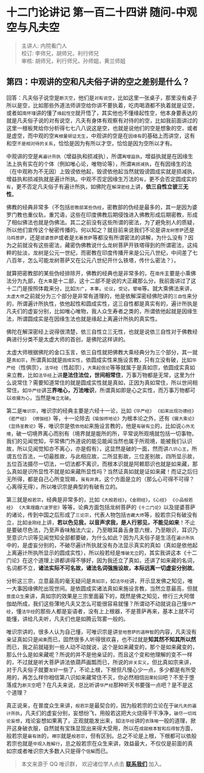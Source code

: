 # 十二门论讲记 第一百二十四讲 随问-中观空与凡夫空

> 主讲人: 内院看门人 <br />
> 校订: 李师兄，胡师兄，利行师兄 <br />
> 审核: 胡师兄，利行师兄，孙师姐，黄兰师姐 <br />

## 第四：中观讲的空和凡夫俗子讲的空之差别是什么？

回答：凡夫俗子说空是`断灭空`，他们是`对有说空`，比如这里一张桌子，那里没有桌子所以是空，比如那些外道法师讲空给你讲不要执着，吃肉喝酒都不执着就是证空，或者如`南怀瑾`讲的懂了`缘起性空`就开悟了，其实他也不懂缘起性空，他本身要表达的就是凡夫俗子说的对有说空，凡夫有身体有观察有对待的的空，比如我前面讲过的这里一根板凳给你分析得七七八八说这是空，也就是说他们的空是想象的空，或者是虚空，而中观的空`离根量顿证无生`，中观讲的空是在`因缘有`的基础上而讲空，这有和空`不是相对待的关系`，恰恰是因为有所以才空，恰恰是因为空所以才有。

中观讲的空是`离遍计所执`（增益执和损减执），所谓`离增益执`，增益执就是在因缘生法上执有实在的个体（例如唯心论，唯物论等），所谓`离损减执`，在有因缘生的法（在中观称为不无因）上毁谤依他起，毁谤依他起当然就毁谤圆成实就是损减执，增益执和损减执就是遍计所执。中观不否定因缘生万法的`有`，更不会否定圆成实的`有`，更不否定凡夫俗子有遍计所执，如佛陀在`解深密经`上讲，**依三自性立彼三无性**。

佛教的经典非常多（不包括`密教部某些伪经`，密教部的伪经是最多的，其一是因为婆罗门教也重仪轨，重咒语，这些在印度佛教后期侵蚀进入佛教形成后期密教，形成了相似佛法也就是伪佛法。其二之前没有这些所谓的密法，为了避免别人的质疑，所以他们宣传这个秘密传播的。何以知之？就目前来说我们不论是讲`龙树菩萨`还是`马鸣菩萨`，还是`提婆菩萨`或者是`无著菩萨`等都没有所谓密法的讲解，为什么没有？因为之前就没有这些密法，藏密伪佛教说什么龙树菩萨开铁塔得到的所谓密法，这纯粹的扯淡，龙树是公元一世纪，而密教在印度传播开来是公元八世纪，中间差了七八百年，怎么可能龙树菩萨又在公元八世纪开什么铁塔，传什么密法？）。

就算把密教部的某些伪经排除开，佛教的经典也是非常多的，在`南传`主要是小乘佛法分为九部，在`大乘`是十二部，这十二部不是说的大正藏那么分，我前面讲过了这十二门是按照体裁来分，比如`方广`，`本事`，`论议`，`受记`，`譬喻`等。就大乘佛法来讲，`太虚大师`之前就分为三个部分是非常有道理的，他是依解深密经佛陀讲的`三自性`来分的，所谓遍计所执性，依他起性和圆成实性，这三自性都是真实有的，遍计所执是凡夫们的虚妄分别，比如唯心唯物，我人众生寿者之类的，所谓依他起就是因缘生法，所谓圆成实是在因缘生法也就是缘起上离遍计所执的真实性。

佛陀在解深密经上说得很清楚，依三自性立三无性，也就是说依三自性对于佛教经典进行分类不是太虚大师的首创，是佛陀这样讲的。

太虚大师根据佛陀的金口玉言，依三自性就把佛教大乘经典分为三个部分，其一就是`真如宗`，所谓真如就是`圆成实性`，依圆成实性来施设言教，只有立没有破，比如`华严经`（性俱宗），`法华经`（性起宗），`大乘起信论`等等就属于是真如宗，依圆成实真如来立教，比如`法华经`上讲**是法住法位，世间相常住**，万事万物都是无常，这里为什么说常住？需要知道常住的就是圆成实性就是真如，正因为真如常住，所以世间相常住。如`华严经`讲**三界唯心，万法唯识**，所谓真如即是心之实性，而万事万物都可以`收摄为心`，当然是`唯立无破`。

第二是`唯识宗`，唯识宗的经典主要是六经十一论，比如`《华严经》` `《如来出现功德经》` `《密严经》` `《楞伽经》`等，十一论除去`《瑜伽师地论》`为根本论之外，还有`《摄大乘论》` `《显扬圣教论》`等，唯识宗是依`依他起`来施设言教的，他是`有破有立`的，比如说`心外无境`，破一切境界离心而别有（境界就是能所的所，平常说所观境就包括一切事物，我们的见闻觉知，平常佛门外道说的能见能闻当然也属于所观境，能被我们认识故，所以见闻觉知亦不离心，亦是假有），这显然是破的一面，然而讲`八识心王`，所谓五位百法，一切最胜故，与此相应故，二所显影故，三位差别故，四所显示故，五位百法摄尽一切法，一切法都不离识，而根本识就是阿赖耶识也就是如来藏，那么真如是识所显性不就是如来藏所显性吗？当然证真如就是证如来藏！而证之后归无所得，都是自己心所变现嘛，`虽有非真`，这个方面是立的（那么心可得不可得？心离得无得），所以唯识宗是典型的有破有立的。

第三就是`般若宗`，经典是非常多的，比如`《大般若经》`，`《金刚经》`，`《心经》` `《小品般若经》` `《大乘理趣六波罗密》`等等，论典方面包括龙树菩萨的`《十二门论》`以及提婆菩萨的诸论，传到中国之后形成了`三论宗`，代表人物包括`吉藏大师`等，般若宗只有破没有立，比如`金刚经`上讲，**若以色见我，以音声求我，是人行邪见，不能见如来**！不止是要破尽色法，乃至声香味触法六尘，乃至眼耳鼻舌身意六根，乃至眼识，耳识乃至意识六识等见闻觉知全部都要破，为什么如此？因为凡夫俗子是生活在`遍计所执`中的，是虚妄分别的，不破尽遍计所执就没有办法显示真实的真如（真如是依他起上离遍计所执所显示的圆成实性），所以般若经是`惟破无立`的，其实我讲这本《十二门论》在这个道理上讲都讲得不够好，因为我还立了真如，还讲了如来藏的名词，名词都不立，**诸法实际不可名故，诸法名词强施设故，本际远离一切虚妄分别故**。

分析这三宗，立意最高的毫无疑问是`真如宗`，如`法华经`讲，开示显发佛之知见，唯一大事因缘佛陀出现世间。是依圆成实诸法真如来施设言教，当然立意最高，但就`普度众生`来讲，真如宗的效果是三宗里面最下的，既然是佛之知见，修行三大阿僧伽劫所成，我们这些薄地凡夫又怎么可能很容易就懂？所谓动不动就说自己懂`华严经`，懂`法华经`的那些人都是妄语者，没有上上根器，不是菩萨再来，基本上就不可能懂，讲给凡夫听，凡夫们也是如腾云驾雾一般的。

唯识宗讲的，很多人认为自己懂，可唯识宗是讲`登地菩萨的道种智`的内容，凡夫没有亲证真如只是`闻熏`而已，固然很多人听得很欢喜，也不过就是**知其然不知其所以然**而已，我之前就碰到一些人动不动就说，这个是如来藏变的，那个是如来藏变的，那么什么是如来藏呢？所说的并不是他亲证的，而且这个变和他理解的变不一样的，不过就是听大菩萨讲法依葫芦画瓢而已，所说的`非关实义`，但比真如宗来讲，对于凡夫俗子就要`友好`一些了，不论上根，下根但凡慢心少一点，多少都是有所受用的，再怎么样你相信第八识如来藏常住不灭，你必然相信`因果轮回`吧？不至于堕落成为`断灭空`吧？在凡夫来说，总比听讲`华严经`那种听天书要强一点吧？是不是这个道理？

真正说来，在普度众生来讲，`般若宗`是最契合的，因为般若宗的立论在于`破凡夫的遍计所执`，凡夫们的虚妄分别，妄想纷飞，用般若这把大火烧得干干净净，`破尽一切戏论妄想`，戏论妄想如果离了，正观就能发出来，如`法华经`讲的`衣珠喻`一般的道理，掀开这身破衣服，自然就有宝珠显现出来得大受用，所以在`成就根本智和后得智`方面，般若宗是`最有效`的，`禅宗`就是`般若宗`，但有区别。总之不论是上根，下根都可以依般若宗也就是`中观入胜解行`，总之般若宗在众生来讲，效益最大，不仅仅是前面的真如宗或者唯识宗大多数人只是得个`信解`而已。

> 本文来源于 QQ 唯识群， 欢迎诸位学人点击 **[联系我们](https://mp.weixin.qq.com/s/lZCfWjmLjgNR165Tx4_bCQ)** 加入。
